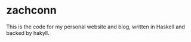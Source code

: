 zachconn
========

This is the code for my personal website and blog, written in Haskell and backed by hakyll.
